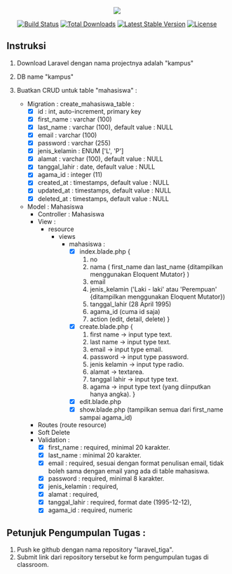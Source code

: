 <p align="center"><img src="https://laravel.com/assets/img/components/logo-laravel.svg"></p>

<p align="center">
<a href="https://travis-ci.org/laravel/framework"><img src="https://travis-ci.org/laravel/framework.svg" alt="Build Status"></a>
<a href="https://packagist.org/packages/laravel/framework"><img src="https://poser.pugx.org/laravel/framework/d/total.svg" alt="Total Downloads"></a>
<a href="https://packagist.org/packages/laravel/framework"><img src="https://poser.pugx.org/laravel/framework/v/stable.svg" alt="Latest Stable Version"></a>
<a href="https://packagist.org/packages/laravel/framework"><img src="https://poser.pugx.org/laravel/framework/license.svg" alt="License"></a>
</p>

## Instruksi


1. Download Laravel dengan nama projectnya adalah "kampus"
2. DB name "kampus"
3. Buatkan CRUD untuk table "mahasiswa" : 

	- Migration : create_mahasiswa_table : 
		- [x] id : int, auto-increment, primary key
		- [x] first_name : varchar (100)
		- [x] last_name : varchar (100), default value : NULL
		- [x] email : varchar (100)
		- [x] password : varchar (255)
		- [x] jenis_kelamin : ENUM ['L', 'P']
		- [x] alamat : varchar (100), default value : NULL
		- [x] tanggal_lahir : date, default value : NULL
		- [x] agama_id : integer (11)
		- [x] created_at : timestamps, default value : NULL
		- [x] updated_at : timestamps, default value : NULL
		- [x] deleted_at : timestamps, default value : NULL

	- Model : Mahasiswa
		- Controller : Mahasiswa
		- View : 
			- resource
				- views
					- mahasiswa : 
						- [x] index.blade.php {
							1. no
							2. nama ( first_name dan last_name {ditampilkan menggunakan Eloquent Mutator} ) 
							3. email 
							4. jenis_kelamin ('Laki - laki' atau 'Perempuan' {ditampilkan menggunakan Eloquent Mutator})
							5. tanggal_lahir (28 April 1995)
							6. agama_id (cuma id saja)
							7. action (edit, detail, delete)
						}
						- [x] create.blade.php {
							1. first name -> input type text.
							2. last name -> input type text.
							3. email -> input type email.
							4. password -> input type password.
							5. jenis kelamin -> input type radio.
							6. alamat -> textarea.
							7. tanggal lahir -> input type text.
							8. agama -> input type text (yang diinputkan hanya angka).
						}
						- [x] edit.blade.php
						- [x] show.blade.php (tampilkan semua dari first_name sampai agama_id)
		- Routes (route resource)
		- Soft Delete
		- Validation : 
			- [x] first_name : required, minimal 20 karakter.
			- [x] last_name : minimal 20 karakter.
			- [x] email : required, sesuai dengan format penulisan email, tidak boleh sama dengan email yang ada di table mahasiswa.
			- [x] password : required, minimal 8 karakter.
			- [x] jenis_kelamin : required, 
			- [x] alamat : required, 
			- [x] tanggal_lahir : required, format date (1995-12-12), 
			- [x] agama_id : required, numeric

## Petunjuk Pengumpulan Tugas :
1. Push ke github dengan nama repository "laravel_tiga".
2. Submit link dari repository tersebut ke form pengumpulan tugas di classroom.

